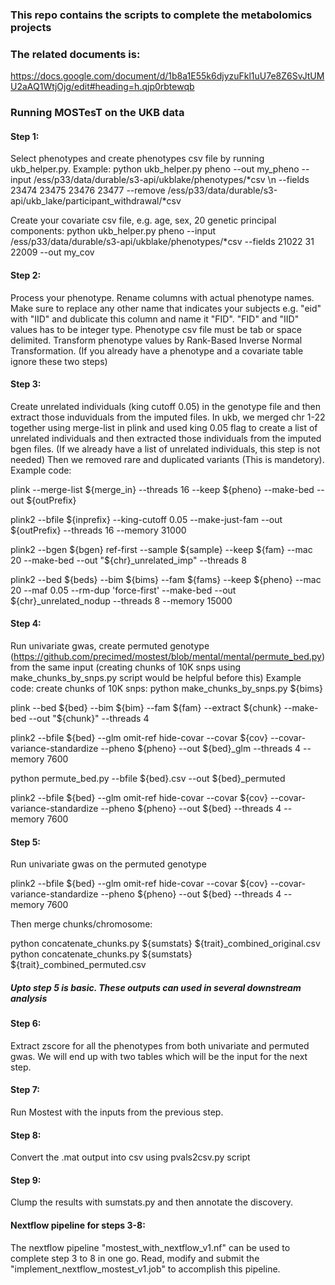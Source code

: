 ### This repo contains the scripts to complete the metabolomics projects
### The related documents is:
https://docs.google.com/document/d/1b8a1E55k6djyzuFkl1uU7e8Z6SvJtUMU2aAQ1WtjOjg/edit#heading=h.qjp0rbtewqb
### Running MOSTesT on the UKB data
#### Step 1:
Select phenotypes and create phenotypes csv file by running ukb_helper.py. Example: python ukb_helper.py pheno --out my_pheno --input /ess/p33/data/durable/s3-api/ukblake/phenotypes/*csv \n
--fields 23474 23475 23476 23477 --remove /ess/p33/data/durable/s3-api/ukb_lake/participant_withdrawal/*csv

Create your covariate csv file, e.g. age, sex, 20 genetic principal components: python ukb_helper.py pheno --input /ess/p33/data/durable/s3-api/ukblake/phenotypes/*csv --fields 21022 31 22009 --out my_cov

#### Step 2:
Process your phenotype. Rename columns with actual phenotype names. Make sure to replace any other name that indicates your subjects e.g. "eid" with "IID" and dublicate this column and name it "FID". "FID" and "IID" values has to be integer type. Phenotype csv file must be tab or space delimited. Transform phenotype values by Rank-Based Inverse Normal Transformation. (If you already have a phenotype and a covariate table ignore these two steps)  

#### Step 3:
Create unrelated individuals (king cutoff 0.05) in the genotype file and then extract those induviduals from the imputed files. In ukb, we merged chr 1-22 together using merge-list in plink and used king 0.05 flag to create a list of unrelated individuals and then extracted those individuals from the imputed bgen files. (If we already have a list of unrelated individuals, this step is not needed) Then we removed rare and duplicated variants (This is mandetory). Example code: 

plink --merge-list ${merge_in} --threads 16 --keep ${pheno} --make-bed --out ${outPrefix}

plink2 --bfile ${inprefix} --king-cutoff 0.05 --make-just-fam --out ${outPrefix} --threads 16 --memory 31000

plink2 --bgen ${bgen} ref-first --sample ${sample} --keep ${fam} --mac 20 --make-bed --out "${chr}_unrelated_imp" --threads 8

plink2 --bed ${beds} --bim ${bims} --fam ${fams} --keep ${pheno} --mac 20 --maf 0.05 --rm-dup 'force-first' --make-bed --out ${chr}_unrelated_nodup --threads 8 --memory 15000

 

#### Step 4: 
Run univariate gwas, create permuted genotype (https://github.com/precimed/mostest/blob/mental/mental/permute_bed.py) from the same input (creating chunks of 10K snps using make_chunks_by_snps.py script would be helpful before this) Example code:
create chunks of 10K snps: 
python make_chunks_by_snps.py ${bims}

plink --bed ${bed} --bim ${bim} --fam ${fam} --extract ${chunk} --make-bed --out "${chunk}" --threads 4

plink2 --bfile ${bed} --glm omit-ref hide-covar --covar ${cov} --covar-variance-standardize --pheno ${pheno} --out ${bed}_glm --threads 4 --memory 7600

python permute_bed.py --bfile ${bed}.csv --out ${bed}_permuted

plink2 --bfile ${bed} --glm omit-ref hide-covar --covar ${cov} --covar-variance-standardize --pheno ${pheno} --out ${bed} --threads 4 --memory 7600


#### Step 5:
Run univariate gwas on the permuted genotype

plink2 --bfile ${bed} --glm omit-ref hide-covar --covar ${cov} --covar-variance-standardize --pheno ${pheno} --out ${bed} --threads 4 --memory 7600

Then merge chunks/chromosome:

python concatenate_chunks.py ${sumstats} ${trait}_combined_original.csv
python concatenate_chunks.py ${sumstats} ${trait}_combined_permuted.csv

##### Upto step 5 is basic. These outputs can used in several downstream analysis 
#### Step 6:
Extract zscore for all the phenotypes from both univariate and permuted gwas. We will end up with two tables which will be the input for the next step.

#### Step 7:
Run Mostest with the inputs from the previous step.

#### Step 8:
Convert the .mat output into csv using pvals2csv.py script

#### Step 9:
Clump the results with sumstats.py and then annotate the discovery.

#### Nextflow pipeline for steps 3-8:
The nextflow pipeline "mostest_with_nextflow_v1.nf" can be used to complete step 3 to 8 in one go. Read, modify and submit the "implement_nextflow_mostest_v1.job" to accomplish this pipeline. 
